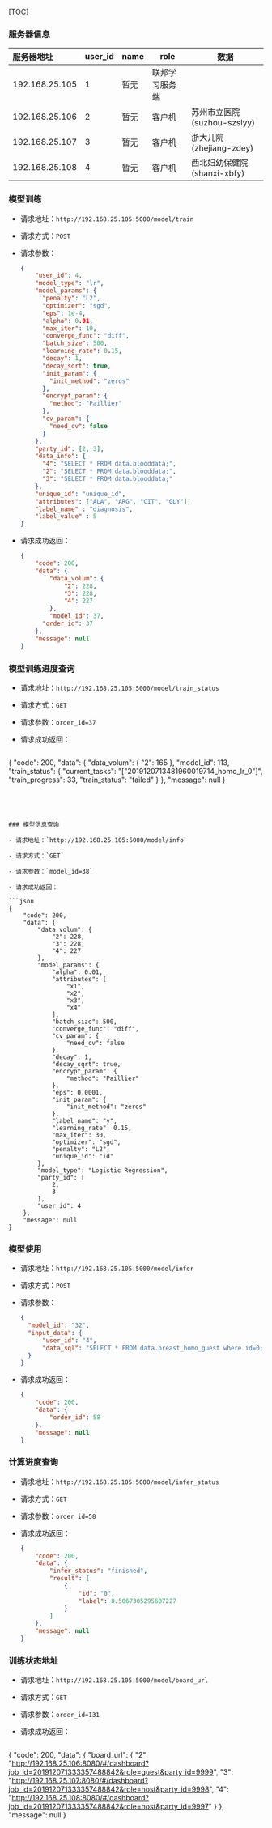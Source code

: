 [TOC]

### 服务器信息

| 服务器地址     | user_id | name | role           | 数据                        |
| :------------- | ------- | ---- | -------------- | --------------------------- |
| 192.168.25.105 | 1       | 暂无 | 联邦学习服务端 |                             |
| 192.168.25.106 | 2       | 暂无 | 客户机         | 苏州市立医院(suzhou-szslyy) |
| 192.168.25.107 | 3       | 暂无 | 客户机         | 浙大儿院(zhejiang-zdey)     |
| 192.168.25.108 | 4       | 暂无 | 客户机         | 西北妇幼保健院(shanxi-xbfy) |



### 模型训练

- 请求地址：`http://192.168.25.105:5000/model/train`

- 请求方式：`POST`

- 请求参数：

  ```json
  {
      "user_id": 4, 
      "model_type": "lr",
      "model_params": {
        "penalty": "L2",
        "optimizer": "sgd",
        "eps": 1e-4,
        "alpha": 0.01,
        "max_iter": 10,
        "converge_func": "diff",
        "batch_size": 500,
        "learning_rate": 0.15,
        "decay": 1,
        "decay_sqrt": true,
        "init_param": {
          "init_method": "zeros"
        },
        "encrypt_param": {
          "method": "Paillier"
        },
        "cv_param": {
          "need_cv": false
        }
      },
      "party_id": [2, 3],
      "data_info": {
        "4": "SELECT * FROM data.blooddata;",
        "2": "SELECT * FROM data.blooddata;",
        "3": "SELECT * FROM data.blooddata;"
      },
      "unique_id": "unique_id",
      "attributes": ["ALA", "ARG", "CIT", "GLY"],
      "label_name" : "diagnosis",
      "label_value" : 5
  }
  ```

- 请求成功返回：

  ```json
  {
      "code": 200,
      "data": {
          "data_volum": {
              "2": 228,
              "3": 228,
              "4": 227
          },
          "model_id": 37,
        "order_id": 37
      },
      "message": null
  }
  ```
  
  

### 模型训练进度查询

- 请求地址：`http://192.168.25.105:5000/model/train_status`

- 请求方式：`GET`

- 请求参数：`order_id=37`

- 请求成功返回：

  ```json
{
      "code": 200,
      "data": {
          "data_volum": {
              "2": 165
          },
          "model_id": 113,
          "train_status": {
              "current_tasks": "[\"2019120713481960019714_homo_lr_0\"]",
              "train_progress": 33,
              "train_status": "failed"
          }
    },
      "message": null
  }
  ```
  



### 模型信息查询

- 请求地址：`http://192.168.25.105:5000/model/info`

- 请求方式：`GET`

- 请求参数：`model_id=38`

- 请求成功返回：

  ```json
  {
      "code": 200,
      "data": {
          "data_volum": {
              "2": 228,
              "3": 228,
              "4": 227
          },
          "model_params": {
              "alpha": 0.01,
              "attributes": [
                  "x1",
                  "x2",
                  "x3",
                  "x4"
              ],
              "batch_size": 500,
              "converge_func": "diff",
              "cv_param": {
                  "need_cv": false
              },
              "decay": 1,
              "decay_sqrt": true,
              "encrypt_param": {
                  "method": "Paillier"
              },
              "eps": 0.0001,
              "init_param": {
                  "init_method": "zeros"
              },
              "label_name": "y",
              "learning_rate": 0.15,
              "max_iter": 30,
              "optimizer": "sgd",
              "penalty": "L2",
              "unique_id": "id"
          },
          "model_type": "Logistic Regression",
          "party_id": [
              2,
              3
          ],
          "user_id": 4
      },
      "message": null
  }
  ```
  
  

### 模型使用

- 请求地址：`http://192.168.25.105:5000/model/infer`

- 请求方式：`POST`

- 请求参数：

  ```json
  {
  	"model_id": "32",
  	"input_data": {
  		"user_id": "4",
  		"data_sql": "SELECT * FROM data.breast_homo_guest where id=0;"
  	}
  }
  ```

- 请求成功返回：

  ```json
  {
      "code": 200,
      "data": {
          "order_id": 58
      },
      "message": null
  }
  ```

  

### 计算进度查询

- 请求地址：`http://192.168.25.105:5000/model/infer_status`

- 请求方式：`GET`

- 请求参数：`order_id=58`

- 请求成功返回：

  ```json
  {
      "code": 200,
      "data": {
          "infer_status": "finished",
          "result": [
              {
                  "id": "0",
                  "label": 0.5067305295607227
              }
          ]
      },
      "message": null
  }
  ```

### 训练状态地址

- 请求地址：`http://192.168.25.105:5000/model/board_url`

- 请求方式：`GET`

- 请求参数：`order_id=131`

- 请求成功返回：
  ```json
{
    "code": 200,
    "data": {
        "board_url": {
            "2": "http://192.168.25.106:8080/#/dashboard?job_id=201912071333357488842&role=guest&party_id=9999",
            "3": "http://192.168.25.107:8080/#/dashboard?job_id=201912071333357488842&role=host&party_id=9998",
            "4": "http://192.168.25.108:8080/#/dashboard?job_id=201912071333357488842&role=host&party_id=9997"
        }
    },
    "message": null
}
  ```

